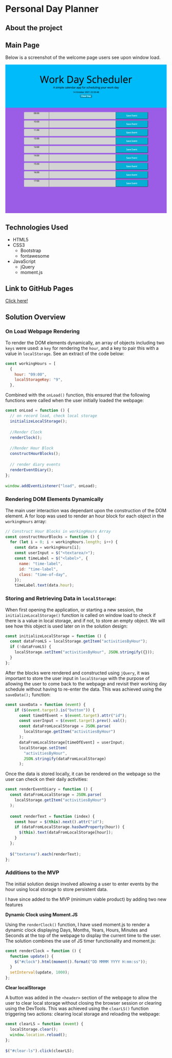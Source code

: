 # Personal Day Planner

## About the project

## Main Page

Below is a screenshot of the welcome page users see upon window load.

![Original Website](./assets/img/screenshot.png)

## Technologies Used

- HTML5
- CSS3
  - Bootstrap
  - fontawesome
- JavaScript
  - jQuery
  - moment.js

## Link to GitHub Pages

[Click here!](https://conorjkelly96.github.io/personal-day-planner/)

## Solution Overview

### On Load Webpage Rendering

To render the DOM elements dynamically, an array of objects including two `keys` were used: a `key` for rendering the `hour`, and a key to pair this with a value in `localStorage`. See an extract of the code below:

```javascript
const workingHours = [
  {
    hour: "09:00",
    localStorageKey: "9",
  },
```

Combined with the `onLoad()` function, this ensured that the following functions were called when the user initially loaded the webpage:

```javascript
const onLoad = function () {
  // on record load, check local storage
  initializeLocalStorage();

  //Render Clock
  renderClock();

  //Render Hour Block
  constructHourBlocks();

  // render diary events
  renderEventDiary();
};

window.addEventListener("load", onLoad);
```

### Rendering DOM Elements Dynamically

The main user interaction was dependant upon the construction of the DOM element. A for loop was used to render an hour block for each object in the `workingHours` array:

```javascript
// Construct Hour Blocks in workingHours Array
const constructHourBlocks = function () {
  for (let i = 0; i < workingHours.length; i++) {
    const data = workingHours[i];
    const userInput = $("<textarea/>");
    const timeLabel = $("<label>", {
      name: "time-label",
      id: "time-label",
      class: "time-of-day",
    });
    timeLabel.text(data.hour);
```

### Storing and Retrieving Data in `localStorage`:

When first opening the application, or starting a new session, the `initializeLocalStorage()` function is called on window load to check if there is a value in local storage, and if not, to store an empty object. We will see how this object is used later on in the solution design:

```javascript
const initializeLocalStorage = function () {
  const dataFromLS = localStorage.getItem("activitiesByHour");
  if (!dataFromLS) {
    localStorage.setItem("activitiesByHour", JSON.stringify({}));
  }
};
```

After the blocks were rendered and constructed using `jQuery`, it was important to store the user input in `localStorage` with the purpose of allowing the user to come back to the webpage and revisit their working day schedule without having to re-enter the data. This was achieved using the `saveData();` function:

```javascript
const saveData = function (event) {
    if ($(event.target).is("button")) {
      const timeOfEvent = $(event.target).attr("id");
      const userInput = $(event.target).prev().val();
      const dataFromLocalStorage = JSON.parse(
        localStorage.getItem("activitiesByHour")
      );
      dataFromLocalStorage[timeOfEvent] = userInput;
      localStorage.setItem(
        "activitiesByHour",
        JSON.stringify(dataFromLocalStorage)
      );
```

Once the data is stored locally, it can be rendered on the webpage so the user can check on their daily activities:

```javascript
const renderEventDiary = function () {
  const dataFromLocalStorage = JSON.parse(
    localStorage.getItem("activitiesByHour")
  );

  const renderText = function (index) {
    const hour = $(this).next().attr("id");
    if (dataFromLocalStorage.hasOwnProperty(hour)) {
      $(this).text(dataFromLocalStorage[hour]);
    }
  };

  $("textarea").each(renderText);
};
```

### Additions to the MVP

The initial solution design involved allowing a user to enter events by the hour using local storage to store persistent data.

I have since added to the MVP (minimum viable product) by adding two new features

**Dynamic Clock using Moment.JS**

Using the `renderClock()` function, I have used moment.js to render a dynamic clock displaying Days, Months, Years, Hours, Minutes and Seconds at the top of the webpage to display the current time to the user. The solution combines the use of JS timer functionality and moment.js:

```javascript
const renderClock = function () {
  function update() {
    $("#clock").html(moment().format("DD MMMM YYYY H:mm:ss"));
  }
  setInterval(update, 1000);
};
```

**Clear localStorage**

A button was added in the `<header>` section of the webpage to allow the user to clear local storage without closing the browser session or clearing using the DevTools. This was achieved using the `clearLS()` function triggering two actions: clearing local storage and reloading the webpage:

```javascript
const clearLS = function (event) {
  localStorage.clear();
  window.location.reload();
};

$("#clear-ls").click(clearLS);
```
